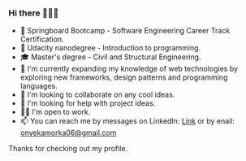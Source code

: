 ### Hi there :wave::wave::wave:

* :page_facing_up: Springboard Bootcamp - Software Engineering Career Track Certification.
* :page_facing_up: Udacity nanodegree - Introduction to programming.
* :mortar_board: Master's degree - Civil and Structural Engineering.
* :seedling: I'm currently expanding my knowledge of web technologies by exploring new frameworks, design patterns and programming languages.
* :handshake: I'm looking to collaborate on any cool ideas.
* :thinking: I'm looking for help with project ideas.
* :man_technologist: I'm open to work.
* :mailbox: You can reach me by messages on LinkedIn: [Link](https://www.linkedin.com/in/promisemorka/) or by enail: <onyekamorka06@gmail.com>

Thanks for checking out my profile.
